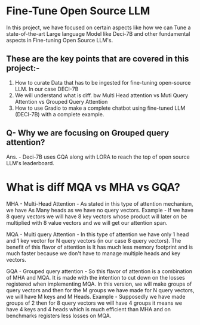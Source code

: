 # Fine-Tune Open Source LLM
In this project, we have focused on certain aspects like how we can Tune a state-of-the-art Large language Model like Deci-7B and other fundamental aspects in Fine-tuning 
Open Source LLM's.

## These are the key points that are covered in this project:-

 1. How to curate Data that has to be ingested for fine-tuning open-source LLM. In our case DECI-7B
 2. We will understand what is diff. bw Multi Head attention vs Muti Query Attention vs Grouped Query Attention
 3. How to use Gradio to make a complete chatbot using fine-tuned LLM (DECI-7B) with a complete example.

## Q- Why we are focusing on Grouped query attention?

 Ans. - Deci-7B uses GQA along with LORA to reach the top of open source LLM's leaderboard.

# What is diff MQA vs MHA vs GQA?

MHA - Multi-Head Attention - As stated in this type of attention mechanism, we have As Many heads as we have no query vectors. 
Example - If we have 8 query vectors we will have 8 key vectors whose product will later on be multiplied with 8 value vectors and we will get our attention span.

MQA - Multi query Attention - In this type of attention we have only 1 head and 1 key vector for N query vectors (in our case 8 query vectors). The benefit of this flavor of attention is It has much less memory footprint and is much faster because we don't have to manage multiple heads and key vectors.

GQA - Grouped query attention - So this flavor of attention is a combination of MHA and MQA. It is made with the intention to cut down on the losses registered when implementing MQA. In this version, we will make groups of query vectors and then for the M groups we have made for N query vectors, we will have M keys and M Heads. 
Example - Supposedly we have made groups of 2 then for 8 query vectors we will have 4 groups it means we have 4 keys and 4 heads which is much efficient than MHA and on benchmarks registers less losses on MQA.
